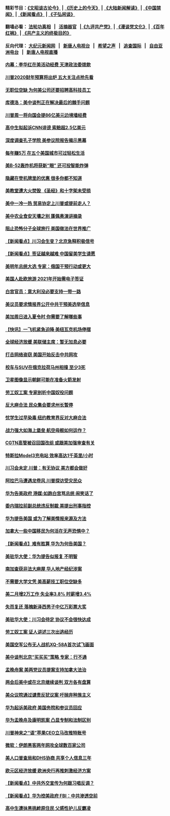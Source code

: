 #### 精彩节目：[《文昭谈古论今》](http://155.138.205.71/wenzhao) | [《历史上的今天》](http://155.138.205.71/today-in-history) | [《大陆新闻解读》](http://155.138.205.71/ntdtv-comedy) | [《中国禁闻》](http://155.138.205.71/ntdtv-news) | [《新闻看点》](http://155.138.205.71/news-insight) | [《子弘闲谈》](http://155.138.205.71/zihongxiantan/) 

 #### 翻墙必看： [法轮功真相](http://155.138.205.71:10000/videos/truth.html) &nbsp;&nbsp;|&nbsp;&nbsp; [活摘器官](http://155.138.205.71:10000/videos/res/Organs/) &nbsp;&nbsp;|[《九评共产党》](http://155.138.205.71:10000/videos/jiuping) | [《漫谈党文化》](http://155.138.205.71:10000/videos/mtdwh) | [《百年红祸》](http://155.138.205.71:10000/videos/bnhh) | [《共产主义的终极目的》](http://155.138.205.71:10000/videos/res/zjmd) 

 #### 反向代理： [大纪元新闻网](http://155.138.205.71:10080/) &nbsp;&nbsp;|&nbsp;&nbsp; [新唐人电视台](http://155.138.205.71:8000/) &nbsp;&nbsp;|&nbsp;&nbsp; [希望之声](http://155.138.205.71:8200/) &nbsp;&nbsp;|&nbsp;&nbsp; [追查国际](http://155.138.205.71:10010/) &nbsp;&nbsp;|&nbsp;&nbsp; [自由亚洲电台](http://155.138.205.71:9800/) &nbsp;&nbsp;|&nbsp;&nbsp; [新唐人电视直播](http://155.138.205.71/) 

#### [内幕：李华红在美活动经费 天津政法委拨款](../pages/nsc412/n11103728.md?t=03110336) 

#### [川普2020财年预算将出炉 五大关注点抢先看](../pages/nsc412/n11103689.md?t=03110336) 

#### [无职位空缺 为何美公司还要招聘高科技员工](../pages/nsc412/n11101878.md?t=03110336) 

#### [库德洛：美中谈判正在解决最后的棘手问题](../pages/nsc412/n11103536.md?t=03110336) 

#### [川普周一将向国会提86亿美元边境墙经费](../pages/nsc412/n11103261.md?t=03110336) 

#### [高中生拟起诉CNN诽谤 索赔超2.5亿美元](../pages/nsc412/n11103142.md?t=03110336) 

#### [深度调查孔子学院 美参议院报告揭示黑幕](../pages/nsc412/n11100131.md?t=03110336) 

#### [每年赚5万 在五个美国城市可过轻松生活](../pages/nsc412/n11085295.md?t=03110336) 

#### [美B-52轰炸机将获新“眼” 还可投智能炸弹](../pages/nsc412/n11095449.md?t=03110336) 

#### [隐藏在登机牌里的优惠 很多你都不知道](../pages/nsc412/n11029660.md?t=03110336) 

#### [美教堂遭大火焚毁 《圣经》和十字架未受损](../pages/nsc412/n11102335.md?t=03110336) 

#### [美中一冷一热 贸易协定上川普或提前走人？](../pages/nsc412/n11102055.md?t=03110336) 

#### [美中农业食安天壤之别 蓬佩奥演讲摘录](../pages/nsc412/n11102067.md?t=03110336) 

#### [阻止恐怖分子全球旅行 美国做法在世界推广](../pages/nsc412/n11101930.md?t=03110336) 

#### [【新闻看点】川习会生变？北京急释积极信号](../pages/nsc412/n11101718.md?t=03110336) 

#### [【新闻看点】签证越来越难 中国留美学生请愿](../pages/nsc412/n11101670.md?t=03110336) 

#### [美明年总统大选 专家：俄国干预行动或更大](../pages/nsc412/n11101775.md?t=03110336) 

#### [美国人赴欧旅游 2021年开始需电子签证](../pages/nsc412/n11101643.md?t=03110336) 

#### [白宫官员：意大利没必要支持一带一路](../pages/nsc412/n11101722.md?t=03110336) 

#### [美议员要求情报界公开中共干预美选举信息](../pages/nsc412/n11101681.md?t=03110336) 

#### [美加周日进入夏令时 你需要了解哪些事](../pages/nsc412/n11100102.md?t=03110336) 

#### [【快讯】一飞机紧急迫降 美纽瓦克机场停摆](../pages/nsc412/n11101574.md?t=03110336) 

#### [全球经济放缓 美联储主席：暂无加息必要](../pages/nsc412/n11101557.md?t=03110336) 

#### [打击网络盗窃 美国开始反击中共网攻](../pages/nsc412/n11099537.md?t=03110336) 

#### [校车与SUV在俄克拉荷马州相撞 至少3死](../pages/nsc412/n11101497.md?t=03110336) 

#### [卫星图像显示朝鲜可能在准备火箭发射](../pages/nsc412/n11101436.md?t=03110336) 

#### [劳工奴工案 专家剖析中国奴役问题](../pages/nsc412/n11100805.md?t=03110336) 

#### [反大麻合法 民众集会要求州长暂停](../pages/nsc412/n11100827.md?t=03110336) 

#### [忧学生过早染毒 纽约教育界反对大麻合法](../pages/nsc412/n11100822.md?t=03110336) 

#### [战力强大如海上堡垒 航空母舰如何运作？](../pages/nsc412/n11101107.md?t=03110336) 

#### [CGTN高管被召回国改组 或跟美加强审查有关](../pages/nsc412/n11100865.md?t=03110336) 

#### [特斯拉Model3充电站 效率高达1千英里/小时](../pages/nsc412/n11100121.md?t=03110336) 

#### [川习会未定 川普：有无协议 美方都会做好](../pages/nsc412/n11099895.md?t=03110336) 

#### [阿拉巴马遭遇龙卷风 川普探访受灾民众](../pages/nsc412/n11100206.md?t=03110336) 

#### [华为告美政府 港媒:如跑白宫骂总统 闹笑话了](../pages/nsc412/n11100135.md?t=03110336) 

#### [委内瑞拉前副总统违反制裁 美提出刑事指控](../pages/nsc412/n11100172.md?t=03110336) 

#### [华为提告美国 或为了解美情报来源及方法](../pages/nsc412/n11100009.md?t=03110336) 

#### [加拿大一些中国移民为何活在无声恐惧中？](../pages/nsc412/n11100069.md?t=03110336) 

#### [【新闻看点】难有胜算 华为为何告美国？](../pages/nsc412/n11099574.md?t=03110336) 

#### [美驻华大使：华为提告似报复 不明智](../pages/nsc412/n11099847.md?t=03110336) 

#### [南加查获非法大麻屋 华人地产经纪涉案](../pages/nsc412/n11100010.md?t=03110336) 

#### [不需要大学文凭 美高薪技工职位空缺多](../pages/nsc412/n11097360.md?t=03110336) 

#### [美二月增2万工作 失业率3.8% 时薪增3.4%](../pages/nsc412/n11099370.md?t=03110336) 

#### [失而复还 落魄新泽西男子中亿万彩票大奖](../pages/nsc412/n11099301.md?t=03110336) 

#### [美驻华大使：川习会待定 协议不会很快达成](../pages/nsc412/n11098929.md?t=03110336) 

#### [劳工奴工案 证人讲述三次出逃经历](../pages/nsc412/n11098191.md?t=03110336) 

#### [美国空军公布无人战机XQ-58A首次试飞画面](../pages/nsc412/n11098760.md?t=03110336) 

#### [美中谈判北京“买买买”策略 专家：行不通](../pages/nsc412/n11098010.md?t=03110336) 

#### [孟晚舟案 美两党议员提案支持加拿大法治](../pages/nsc412/n11097898.md?t=03110336) 

#### [两会后美中或在北京继续谈判 双方各有盘算](../pages/nsc412/n11097321.md?t=03110336) 

#### [美众议院通过谴责反犹议案 吁抛弃种族主义](../pages/nsc412/n11097567.md?t=03110336) 

#### [华为起诉美政府 美国务院和参议员回应](../pages/nsc412/n11097131.md?t=03110336) 

#### [华为孟晚舟及康明凯案 凸显专制和法制区别](../pages/nsc412/n11096919.md?t=03110336) 

#### [川普神来之“语”苹果CEO立马改推特账号](../pages/nsc412/n11097470.md?t=03110336) 

#### [微软：伊朗黑客两年网攻全球数百家公司](../pages/nsc412/n11097168.md?t=03110336) 

#### [美人口普查局和DHS协商 共享个人信息三年](../pages/nsc412/n11097046.md?t=03110336) 

#### [欧元区经济放缓 欧洲央行再推刺激经济方案](../pages/nsc412/n11097207.md?t=03110336) 

#### [【新闻看点】中共外交宣传为何跟习唱反调？](../pages/nsc412/n11097080.md?t=03110336) 

#### [【新闻看点】华为控美政府 FBI：中共渗透空前](../pages/nsc412/n11096795.md?t=03110336) 

#### [高中生遭抺黑挑衅原住民 父感性护儿反霸凌](../pages/nsc412/n11096761.md?t=03110336) 

